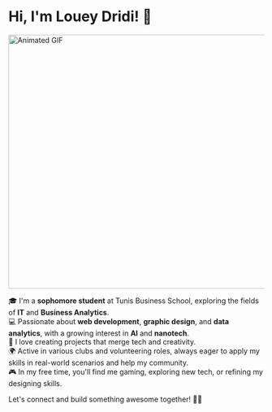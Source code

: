 # Hi, I'm Louey Dridi! 👋
<img src="https://media1.giphy.com/media/v1.Y2lkPTc5MGI3NjExNmx2ZnhhOXI3OTl1cTYxcHA3a3hvbjFkZzdlZDZjeXY1Yms4dXh0cSZlcD12MV9pbnRlcm5hbF9naWZfYnlfaWQmY3Q9Zw/sJvz8Qnfly3BOuotGx/giphy.gif" alt="Animated GIF" width="1500 " height="500">


🎓 I'm a **sophomore student** at Tunis Business School, exploring the fields of **IT** and **Business Analytics**.  
💻 Passionate about **web development**, **graphic design**, and **data analytics**, with a growing interest in **AI** and **nanotech**.  
🚀 I love creating projects that merge tech and creativity.  
🌍 Active in various clubs and volunteering roles, always eager to apply my skills in real-world scenarios and help my community.  
🎮 In my free time, you'll find me gaming, exploring new tech, or refining my designing skills.  

Let's connect and build something awesome together! 🚀✨

<!--
**loueydridii/loueydridii** is a ✨ _special_ ✨ repository because its `README.md` (this file) appears on your GitHub profile.

Here are some ideas to get you started:

- 🔭 I’m currently working on ...
- 🌱 I’m currently learning ...
- 👯 I’m looking to collaborate on ...
- 🤔 I’m looking for help with ...
- 💬 Ask me about ...
- 📫 How to reach me: ...
- 😄 Pronouns: ...
- ⚡ Fun fact: ...
-->
